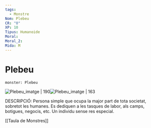 ```yaml
---
tags:
  - Monstre
Nom: Plebeu
CR: "0"
XP: 10
Tipus: Humanoide
Moral: 
Moral_2: 
Mida: M
---
```

# Plebeu

```statblock
monster: Plebeu
```

![Plebeu_imatge | 190](https://i.pinimg.com/564x/77/ad/1a/77ad1a414af8a5c40880dd73a7871285.jpg)![Plebeu_imatge | 163](https://i.pinimg.com/originals/9d/08/c1/9d08c143480da492667ae4af25432195.png)

DESCRIPCIÓ: 
Persona simple que ocupa la major part de tota societat, sobretot les humanes. Es dediquen a les tasques de labor, als camps, botigues, negocis, etc. Un individu sense res especial.

[[Taula de Monstres]]
